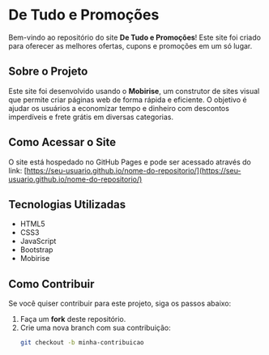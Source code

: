 # De Tudo e Promoções

Bem-vindo ao repositório do site **De Tudo e Promoções**! Este site foi criado para oferecer as melhores ofertas, cupons e promoções em um só lugar.

## Sobre o Projeto

Este site foi desenvolvido usando o **Mobirise**, um construtor de sites visual que permite criar páginas web de forma rápida e eficiente. O objetivo é ajudar os usuários a economizar tempo e dinheiro com descontos imperdíveis e frete grátis em diversas categorias.

## Como Acessar o Site

O site está hospedado no GitHub Pages e pode ser acessado através do link:
[https://seu-usuario.github.io/nome-do-repositorio/](https://seu-usuario.github.io/nome-do-repositorio/)

## Tecnologias Utilizadas

- HTML5
- CSS3
- JavaScript
- Bootstrap
- Mobirise

## Como Contribuir

Se você quiser contribuir para este projeto, siga os passos abaixo:

1. Faça um **fork** deste repositório.
2. Crie uma nova branch com sua contribuição:
   ```bash
   git checkout -b minha-contribuicao
